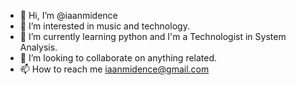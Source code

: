 - 👋 Hi, I’m @iaanmidence
- 👀 I’m interested in music and technology. 
- 🌱 I’m currently learning python and I'm a Technologist in System Analysis.
- 💞️ I’m looking to collaborate on anything related.
- 📫 How to reach me iaanmidence@gmail.com

<!---
iaanmidence/iaanmidence is a ✨ special ✨ repository because its `README.md` (this file) appears on your GitHub profile.
You can click the Preview link to take a look at your changes.
--->
